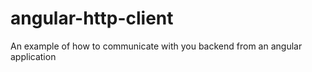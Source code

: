 # angular-http-client
An example of how to communicate with you backend from an angular application
